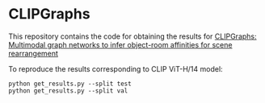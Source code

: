 # CLIPGraphs

This repository contains the code for obtaining the results for [CLIPGraphs: Multimodal graph networks to infer object-room affinities for scene rearrangement](clipgraphs.github.io)

To reproduce the results corresponding to CLIP ViT-H/14 model:
```
python get_results.py --split test
python get_results.py --split val
```